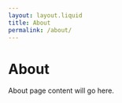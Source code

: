 ```yaml
---
layout: layout.liquid
title: About
permalink: /about/
---
```


# About

About page content will go here.